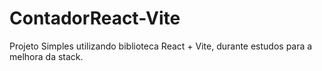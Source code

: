 # ContadorReact-Vite

Projeto Simples utilizando biblioteca React + Vite, durante estudos para a melhora da stack.
